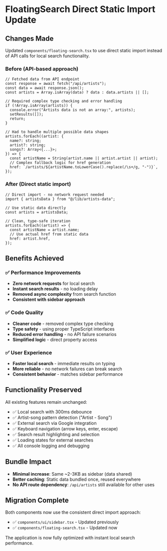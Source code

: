 # FloatingSearch Direct Static Import Update

## Changes Made

Updated `components/floating-search.tsx` to use direct static import instead of API calls for local search functionality.

### Before (API-based approach)

```tsx
// Fetched data from API endpoint
const response = await fetch("/api/artists");
const data = await response.json();
const artists = Array.isArray(data) ? data : data.artists || [];

// Required complex type checking and error handling
if (!Array.isArray(artists)) {
  console.error("Artists data is not an array:", artists);
  setResults([]);
  return;
}

// Had to handle multiple possible data shapes
artists.forEach((artist: {
  name?: string;
  artist?: string;
  songs?: Array<{...}>;
}) => {
  const artistName = String(artist.name || artist.artist || artist);
  // Complex fallback logic for href generation
  href: `/artists/${artistName.toLowerCase().replace(/\s+/g, "-")}`,
});
```

### After (Direct static import)

```tsx
// Direct import - no network request needed
import { artistsData } from "@/lib/artists-data";

// Use static data directly
const artists = artistsData;

// Clean, type-safe iteration
artists.forEach((artist) => {
  const artistName = artist.name;
  // Use actual href from static data
  href: artist.href,
});
```

## Benefits Achieved

### ✅ Performance Improvements

- **Zero network requests** for local search
- **Instant search results** - no loading delay
- **Removed async complexity** from search function
- **Consistent with sidebar approach**

### ✅ Code Quality

- **Cleaner code** - removed complex type checking
- **Type safety** - using proper TypeScript interfaces
- **Reduced error handling** - no API failure scenarios
- **Simplified logic** - direct property access

### ✅ User Experience

- **Faster local search** - immediate results on typing
- **More reliable** - no network failures can break search
- **Consistent behavior** - matches sidebar performance

## Functionality Preserved

All existing features remain unchanged:

- ✅ Local search with 300ms debounce
- ✅ Artist-song pattern detection ("Artist - Song")
- ✅ External search via Google integration
- ✅ Keyboard navigation (arrow keys, enter, escape)
- ✅ Search result highlighting and selection
- ✅ Loading states for external searches
- ✅ All console logging and debugging

## Bundle Impact

- **Minimal increase**: Same ~2-3KB as sidebar (data shared)
- **Better caching**: Static data bundled once, reused everywhere
- **No API route dependency**: `/api/artists` still available for other uses

## Migration Complete

Both components now use the consistent direct import approach:

- ✅ `components/ui/sidebar.tsx` - Updated previously
- ✅ `components/floating-search.tsx` - Updated now

The application is now fully optimized with instant local search performance.
